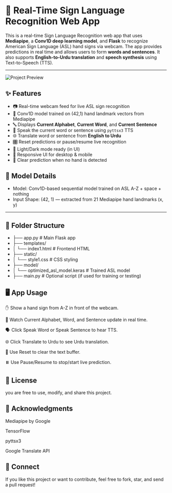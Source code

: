 # 🤟 Real-Time Sign Language Recognition Web App

This is a real-time Sign Language Recognition web app that uses **Mediapipe**, a **Conv1D deep learning model**, and **Flask** to recognize American Sign Language (ASL) hand signs via webcam. The app provides predictions in real time and allows users to form **words and sentences**. It also supports **English-to-Urdu translation** and **speech synthesis** using Text-to-Speech (TTS).

---

![Project Preview](preview.png)


## ✨ Features

- 📷 Real-time webcam feed for live ASL sign recognition
- 🤖 Conv1D model trained on (42,1) hand landmark vectors from Mediapipe
- 🔤 Displays **Current Alphabet**, **Current Word**, and **Current Sentence**
- 🎤 Speak the current word or sentence using `pyttsx3` TTS
- 🌐 Translate word or sentence from **English to Urdu**
- 🎛️ Reset predictions or pause/resume live recognition
- 🌙 Light/Dark mode ready (in UI)
- 📱 Responsive UI for desktop & mobile
- 🔄 Clear prediction when no hand is detected


## 🧠 Model Details

- Model: Conv1D-based sequential model trained on ASL A-Z + space + nothing
- Input Shape: (42, 1) — extracted from 21 Mediapipe hand landmarks (x, y)

---

## 📁 Folder Structure
* ├── app.py                         # Main Flask app
* ├── templates/
* │   └── index1.html               # Frontend HTML
* ├── static/
* │   └── style1.css                # CSS styling
* ├── model/
* │   └── optimized_asl_model.keras # Trained ASL model
* ├── main.py                       # Optional script (if used for training or testing)



## 🖥️ App Usage
✋ Show a hand sign from A-Z in front of the webcam.

🔡 Watch Current Alphabet, Word, and Sentence update in real time.

🗣️ Click Speak Word or Speak Sentence to hear TTS.

🌐 Click Translate to Urdu to see Urdu translation.

🔄 Use Reset to clear the text buffer.

⏸️ Use Pause/Resume to stop/start live prediction.


## 📄 License 
you are free to use, modify, and share this project.

## 🙌 Acknowledgments
Mediapipe by Google

TensorFlow

pyttsx3

Google Translate API

## 💬 Connect
If you like this project or want to contribute, feel free to fork, star, and send a pull request!
